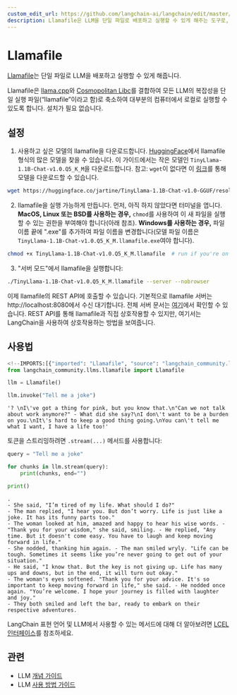 ```yaml
---
custom_edit_url: https://github.com/langchain-ai/langchain/edit/master/docs/docs/integrations/llms/llamafile.ipynb
description: Llamafile은 LLM을 단일 파일로 배포하고 실행할 수 있게 해주는 도구로, 복잡성을 줄여 로컬에서 쉽게 사용할 수 있습니다.
---
```


# Llamafile

[Llamafile](https://github.com/Mozilla-Ocho/llamafile)는 단일 파일로 LLM을 배포하고 실행할 수 있게 해줍니다.

Llamafile은 [llama.cpp](https://github.com/ggerganov/llama.cpp)와 [Cosmopolitan Libc](https://github.com/jart/cosmopolitan)를 결합하여 모든 LLM의 복잡성을 단일 실행 파일(“llamafile”이라고 함)로 축소하여 대부분의 컴퓨터에서 로컬로 실행할 수 있도록 합니다. 설치가 필요 없습니다.

## 설정

1. 사용하고 싶은 모델의 llamafile을 다운로드합니다. [HuggingFace](https://huggingface.co/models?other=llamafile)에서 llamafile 형식의 많은 모델을 찾을 수 있습니다. 이 가이드에서는 작은 모델인 `TinyLlama-1.1B-Chat-v1.0.Q5_K_M`을 다운로드합니다. 참고: `wget`이 없다면 이 [링크](https://huggingface.co/jartine/TinyLlama-1.1B-Chat-v1.0-GGUF/resolve/main/TinyLlama-1.1B-Chat-v1.0.Q5_K_M.llamafile?download=true)를 통해 모델을 다운로드할 수 있습니다.

```bash
wget https://huggingface.co/jartine/TinyLlama-1.1B-Chat-v1.0-GGUF/resolve/main/TinyLlama-1.1B-Chat-v1.0.Q5_K_M.llamafile
```


2. llamafile을 실행 가능하게 만듭니다. 먼저, 아직 하지 않았다면 터미널을 엽니다. **MacOS, Linux 또는 BSD를 사용하는 경우,** `chmod`를 사용하여 이 새 파일을 실행할 수 있는 권한을 부여해야 합니다(아래 참조). **Windows를 사용하는 경우,** 파일 이름 끝에 ".exe"를 추가하여 파일 이름을 변경합니다(모델 파일 이름은 `TinyLlama-1.1B-Chat-v1.0.Q5_K_M.llamafile.exe`여야 합니다).

```bash
chmod +x TinyLlama-1.1B-Chat-v1.0.Q5_K_M.llamafile  # run if you're on MacOS, Linux, or BSD
```


3. "서버 모드"에서 llamafile을 실행합니다:

```bash
./TinyLlama-1.1B-Chat-v1.0.Q5_K_M.llamafile --server --nobrowser
```


이제 llamafile의 REST API에 호출할 수 있습니다. 기본적으로 llamafile 서버는 http://localhost:8080에서 수신 대기합니다. 전체 서버 문서는 [여기](https://github.com/Mozilla-Ocho/llamafile/blob/main/llama.cpp/server/README.md#api-endpoints)에서 확인할 수 있습니다. REST API를 통해 llamafile과 직접 상호작용할 수 있지만, 여기서는 LangChain을 사용하여 상호작용하는 방법을 보여줍니다.

## 사용법

```python
<!--IMPORTS:[{"imported": "Llamafile", "source": "langchain_community.llms.llamafile", "docs": "https://api.python.langchain.com/en/latest/llms/langchain_community.llms.llamafile.Llamafile.html", "title": "Llamafile"}]-->
from langchain_community.llms.llamafile import Llamafile

llm = Llamafile()

llm.invoke("Tell me a joke")
```


```output
'? \nI\'ve got a thing for pink, but you know that.\n"Can we not talk about work anymore?" - What did she say?\nI don\'t want to be a burden on you.\nIt\'s hard to keep a good thing going.\nYou can\'t tell me what I want, I have a life too!'
```


토큰을 스트리밍하려면 `.stream(...)` 메서드를 사용합니다:

```python
query = "Tell me a joke"

for chunks in llm.stream(query):
    print(chunks, end="")

print()
```

```output
.
- She said, "I’m tired of my life. What should I do?"
- The man replied, "I hear you. But don’t worry. Life is just like a joke. It has its funny parts too."
- The woman looked at him, amazed and happy to hear his wise words. - "Thank you for your wisdom," she said, smiling. - He replied, "Any time. But it doesn't come easy. You have to laugh and keep moving forward in life."
- She nodded, thanking him again. - The man smiled wryly. "Life can be tough. Sometimes it seems like you’re never going to get out of your situation."
- He said, "I know that. But the key is not giving up. Life has many ups and downs, but in the end, it will turn out okay."
- The woman's eyes softened. "Thank you for your advice. It's so important to keep moving forward in life," she said. - He nodded once again. "You’re welcome. I hope your journey is filled with laughter and joy."
- They both smiled and left the bar, ready to embark on their respective adventures.
```

LangChain 표현 언어 및 LLM에서 사용할 수 있는 메서드에 대해 더 알아보려면 [LCEL 인터페이스](/docs/concepts#interface)를 참조하세요.

## 관련

- LLM [개념 가이드](/docs/concepts/#llms)
- LLM [사용 방법 가이드](/docs/how_to/#llms)
